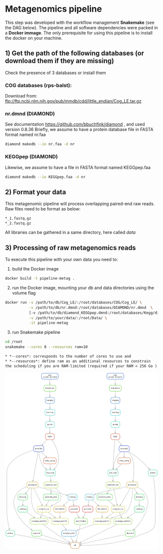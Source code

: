 # Metagenomics pipeline

This step was developed with the workflow management **Snakemake** (see the DAG below). 
The pipeline and all software dependencies were packed in a **Docker immage**. 
The only prerequisite for using this pipeline is to install the docker on your machine.


## 1) Get the path of the following databases (or download them if they are missing)  

Check the presence of 3 databases or install them

### COG databases (rps-balst): 
Download from: 
ftp://ftp.ncbi.nlm.nih.gov/pub/mmdb/cdd/little_endian/Cog_LE.tar.gz

### nr.dmnd (DIAMOND)
See documentation https://github.com/bbuchfink/diamond , and used version 0.8.36
Briefly, we assume to have a protein database file in FASTA format named nr.faa
```bash
diamond makedb --in nr.faa -d nr
```

### KEGGpep (DIAMOND)

Likewise, we assume to have a file in FASTA format named KEGGpep.faa
```bash
diamond makedb --in KEGGpep.faa -d nr
```

## 2) Format your data
This metagenomic pipeline will process overlapping paired-end raw reads. 
Raw files need to be format as below:

```
*_1.fastq.gz 
*_2.fastq.gz
```

All libraries can be gathered in a same directory, here called *data*

## 3) Processing of raw metagenomics reads

To execute this pipeline with your own data you need to: 
1. build the Docker image
```bash
docker build -t pipeline-metag .
```

2. run the Docker image, mounting your db and data directories using the volume flag
```bash
docker run -v /path/to/db/Cog_LE/:/root/databases/COG/Cog_LE/ \
           -v /path/to/db/nr.dmnd:/root/databases/DIAMOND/nr.dmnd  \
           [-v /path/to/db/diamond_KEGGpep.dmnd:/root/databases/Kegg/diamond_KEGGpep.dmnd] \
           -v /path/to/your/data/:/root/Data/ \
           -it pipeline-metag 
```

3. run Snakemake pipeline
```bash
cd /root
snakemake --cores 8 --resources ram=10
```
    * *--cores*: corresponds to the number of cores to use and 
    * *--resources*: define ram as an additional resources to constrain the scheduling if you are RAM-limited (required if your RAM < 256 Go )



![DAG of the pipeline](dag.png)

